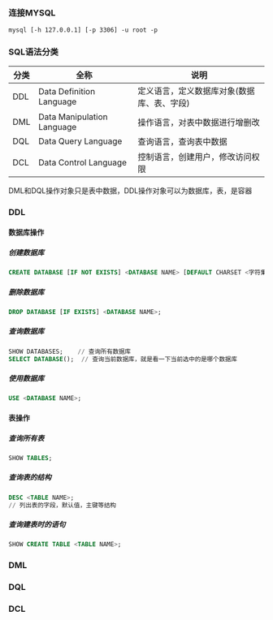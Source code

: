 ### 连接MYSQL
``` shell
mysql [-h 127.0.0.1] [-p 3306] -u root -p
```
### SQL语法分类
| 分类 | 全称 | 说明 |
| ---- | ---- | ---- |
| DDL | Data Definition Language | 定义语言，定义数据库对象(数据库、表、字段) |
| DML | Data Manipulation Language | 操作语言，对表中数据进行增删改 |
| DQL | Data Query Language | 查询语言，查询表中数据 |
| DCL | Data Control Language | 控制语言，创建用户，修改访问权限 |
DML和DQL操作对象只是表中数据，DDL操作对象可以为数据库，表，是容器
### DDL
#### 数据库操作
#####  创建数据库
``` sql
CREATE DATABASE [IF NOT EXISTS] <DATABASE NAME> [DEFAULT CHARSET <字符集>];
```
##### 删除数据库
``` sql
DROP DATABASE [IF EXISTS] <DATABASE NAME>;
```
##### 查询数据库
``` sql
SHOW DATABASES;    // 查询所有数据库
SELECT DATABASE();  // 查询当前数据库，就是看一下当前选中的是哪个数据库
```
##### 使用数据库
``` sql
USE <DATABASE NAME>;
```
#### 表操作
##### 查询所有表
``` sql
SHOW TABLES;
```
##### 查询表的结构
``` sql
DESC <TABLE NAME>;
// 列出表的字段，默认值，主键等结构
```
##### 查询建表时的语句
``` sql
SHOW CREATE TABLE <TABLE NAME>;
```
### DML

### DQL

### DCL


